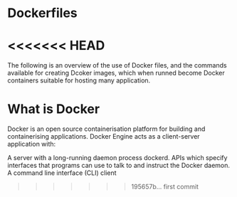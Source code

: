 # Dockerfiles
<<<<<<< HEAD
=======

The following is an overview of the use of Docker files, and the commands available for creating Dcoker images, which when runned become Docker containers suitable for hosting many application.

# What is Docker
Docker is an open source containerisation platform for building and containerising applications. Docker Engine acts as a client-server application with:

A server with a long-running daemon process dockerd.
APIs which specify interfaces that programs can use to talk to and instruct the Docker daemon.
A command line interface (CLI) client
>>>>>>> 195657b... first commit
